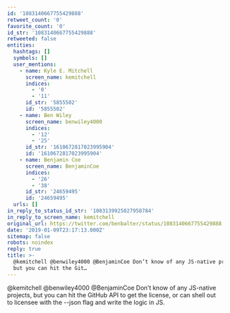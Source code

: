 ```yaml
---
id: '1083140667755429888'
retweet_count: '0'
favorite_count: '0'
id_str: '1083140667755429888'
retweeted: false
entities:
  hashtags: []
  symbols: []
  user_mentions:
    - name: Kyle E. Mitchell
      screen_name: kemitchell
      indices:
        - '0'
        - '11'
      id_str: '5855502'
      id: '5855502'
    - name: Ben Wiley
      screen_name: benwiley4000
      indices:
        - '12'
        - '25'
      id_str: '1610672817023995904'
      id: '1610672817023995904'
    - name: Benjamin Coe
      screen_name: BenjaminCoe
      indices:
        - '26'
        - '38'
      id_str: '24659495'
      id: '24659495'
  urls: []
in_reply_to_status_id_str: '1083139925027958784'
in_reply_to_screen_name: kemitchell
original_url: https://twitter.com/benbalter/status/1083140667755429888
date: '2019-01-09T23:17:13.000Z'
sitemap: false
robots: noindex
reply: true
title: >-
  @kemitchell @benwiley4000 @BenjaminCoe Don’t know of any JS-native projects,
  but you can hit the Git…
---
```


@kemitchell @benwiley4000 @BenjaminCoe Don’t know of any JS-native projects, but you can hit the GitHub API to get the license, or can shell out to licensee with the --json flag and write the logic in JS.